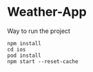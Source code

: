# Weather-App

Way to run the project

```
npm install
cd ios
pod install
npm start --reset-cache

```
